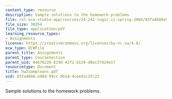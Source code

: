 ```yaml
---
content_type: resource
description: Sample solutions to the homework problems.
file: /ol-ocw-studio-app/courses/24-242-logic-ii-spring-2004/03fa4666e98d99cc0b1ddcee41c3fc22_hw2sampleans.pdf
file_size: 30354
file_type: application/pdf
learning_resource_types:
- Assignments
license: https://creativecommons.org/licenses/by-nc-sa/4.0/
ocw_type: OCWFile
parent_title: Assignments
parent_type: CourseSection
parent_uid: 84b78226-819d-42f2-b120-d8ec37d24e17
resourcetype: Document
title: hw2sampleans.pdf
uid: 03fa4666-e98d-99cc-0b1d-dcee41c3fc22
---
```

Sample solutions to the homework problems.